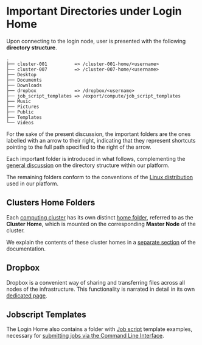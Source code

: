 # Important Directories under Login Home 

Upon connecting to the login node, user is presented with the following **directory structure**.
 
```
.
├── cluster-001          => /cluster-001-home/<username>
├── cluster-007          => /cluster-007-home/<username>
├── Desktop
├── Documents
├── Downloads
├── dropbox              => /dropbox/<username>
├── job_script_templates => /export/compute/job_script_templates
├── Music
├── Pictures
├── Public
├── Templates
└── Videos
```

For the sake of the present discussion, the important folders are the ones labelled with an arrow to their right, indicating that they represent shortcuts pointing to the full path specified to the right of the arrow.

Each important folder is introduced in what follows, complementing the [general discussion](../../data-on-disk/directories.md) on the directory structure within our platform.

The remaining folders conform to the conventions of the [Linux distribution](../../remote-connection/remote-desktop.md#linux-environment) used in our platform.

## Clusters Home Folders

Each [computing cluster](../clusters/overview.md) has its own distinct [home folder](../clusters/directories.md), referred to as the **Cluster Home**, which is mounted on the corresponding **Master Node** of the cluster.

We explain the contents of these cluster homes in a [separate section](../clusters/directories.md) of the documentation.

## Dropbox

Dropbox is a convenient way of sharing and transferring files across all nodes of the infrastructure. This functionality is narrated in detail in its own [dedicated page](../../data-in-objectstorage/dropbox.md).

## Jobscript Templates

The Login Home also contains a folder with [Job script](../../jobs-cli/batch-script.md) template examples, necessary for [submitting jobs via the Command Line Interface](../../jobs-cli/overview.md). 
